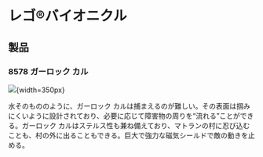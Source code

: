 # レゴ®バイオニクル

## 製品

### 8578 ガーロック カル

![](https://www.lego.com/cdn/product-assets/product.img.pri/8578_prod.jpg){width=350px}

水そのもののように、ガーロック カルは捕まえるのが難しい。その表面は掴みにくいように設計されており、必要に応じて障害物の周りを“流れる”ことができる。ガーロック カルはステルス性も兼ね備えており、マトランの村に忍び込むことも、村の外に出ることもできる。巨大で強力な磁気シールドで敵の動きを止める。
